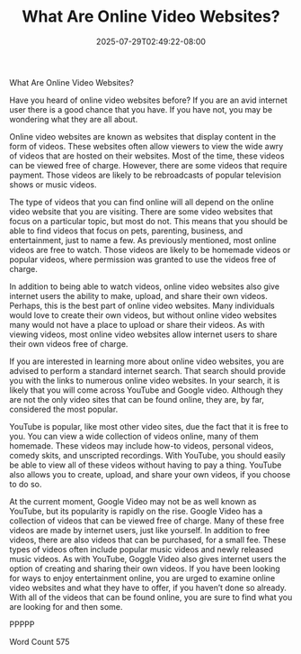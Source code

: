 ﻿---
title: "What Are Online Video Websites?"
date: 2025-07-29T02:49:22-08:00
description: "Video Sites Tips for Web Success"
featured_image: "/images/Video Sites.jpg"
tags: ["Video Sites"]
---

What Are Online Video Websites?

Have you heard of online video websites before?  If you are an avid internet user there is a good chance that you have.  If you have not, you may be wondering what they are all about.  

Online video websites are known as websites that display content in the form of videos.  These websites often allow viewers to view the wide awry of videos that are hosted on their websites.  Most of the time, these videos can be viewed free of charge.  However, there are some videos that require payment. Those videos are likely to be rebroadcasts of popular television shows or music videos.  

The type of videos that you can find online will all depend on the online video website that you are visiting. There are some video websites that focus on a particular topic, but most do not. This means that you should be able to find videos that focus on pets, parenting, business, and entertainment, just to name a few. As previously mentioned, most online videos are free to watch. Those videos are likely to be homemade videos or popular videos, where permission was granted to use the videos free of charge.

In addition to being able to watch videos, online video websites also give internet users the ability to make, upload, and share their own videos. Perhaps, this is the best part of online video websites.  Many individuals would love to create their own videos, but without online video websites many would not have a place to upload or share their videos.  As with viewing videos, most online video websites allow internet users to share their own videos free of charge.

If you are interested in learning more about online video websites, you are advised to perform a standard internet search. That search should provide you with the links to numerous online video websites.  In your search, it is likely that you will come across YouTube and Google video. Although they are not the only video sites that can be found online, they are, by far, considered the most popular.  

YouTube is popular, like most other video sites, due the fact that it is free to you. You can view a wide collection of videos online, many of them homemade. These videos may include how-to videos, personal videos, comedy skits, and unscripted recordings.  With YouTube, you should easily be able to view all of these videos without having to pay a thing.  YouTube also allows you to create, upload, and share your own videos, if you choose to do so.

At the current moment, Google Video may not be as well known as YouTube, but its popularity is rapidly on the rise. Google Video has a collection of videos that can be viewed free of charge.  Many of these free videos are made by internet users, just like yourself.  In addition to free videos, there are also videos that can be purchased, for a small fee. These types of videos often include popular music videos and newly released music videos.  As with YouTube, Goggle Video also gives internet users the option of creating and sharing their own videos. 
If you have been looking for ways to enjoy entertainment online, you are urged to examine online video websites and what they have to offer, if you haven’t done so already. With all of the videos that can be found online, you are sure to find what you are looking for and then some.  

PPPPP

Word Count 575

